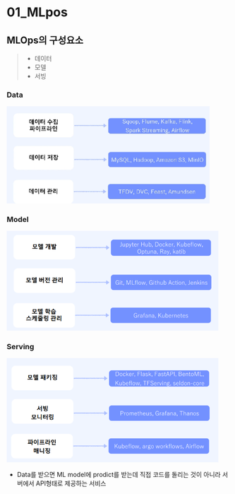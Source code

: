 # 01_MLpos





## MLOps의 구성요소

> - 데이터
> - 모델
> - 서빙

### Data

<img src="./01_MLpos.assets/image-20230713182706870.png" alt="image-20230713182706870" style="zoom: 67%;" />



### Model

<img src="./01_MLpos.assets/image-20230713182810763.png" alt="image-20230713182810763" style="zoom:67%;" />



### Serving

<img src="./01_MLpos.assets/image-20230713182817242.png" alt="image-20230713182817242" style="zoom:67%;" />

- Data를 받으면 ML model에 prodict를 받는데 직접 코드를 돌리는 것이 아니라 서버에서 API형태로 제공하는 서비스

















